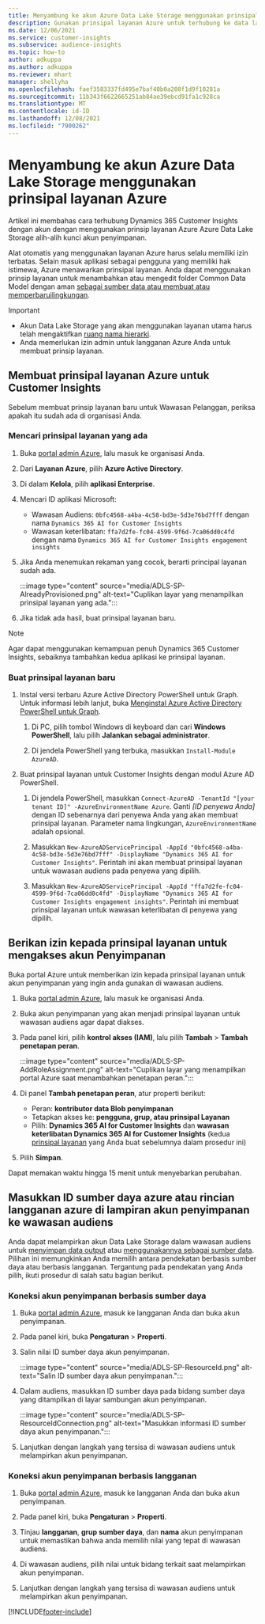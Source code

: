 ```yaml
---
title: Menyambung ke akun Azure Data Lake Storage menggunakan prinsipal layanan
description: Gunakan prinsipal layanan Azure untuk terhubung ke data lake Anda sendiri.
ms.date: 12/06/2021
ms.service: customer-insights
ms.subservice: audience-insights
ms.topic: how-to
author: adkuppa
ms.author: adkuppa
ms.reviewer: mhart
manager: shellyha
ms.openlocfilehash: faef3583337fd495e7baf40b0a208f1d9f10281a
ms.sourcegitcommit: 11b343f6622665251ab84ae39ebcd91fa1c928ca
ms.translationtype: MT
ms.contentlocale: id-ID
ms.lasthandoff: 12/08/2021
ms.locfileid: "7900262"
---
```

# <a name="connect-to-an-azure-data-lake-storage-account-by-using-an-azure-service-principal"></a>Menyambung ke akun Azure Data Lake Storage menggunakan prinsipal layanan Azure

Artikel ini membahas cara terhubung Dynamics 365 Customer Insights dengan akun dengan menggunakan prinsip layanan Azure Azure Data Lake Storage alih-alih kunci akun penyimpanan. 

Alat otomatis yang menggunakan layanan Azure harus selalu memiliki izin terbatas. Selain masuk aplikasi sebagai pengguna yang memiliki hak istimewa, Azure menawarkan prinsipal layanan. Anda dapat menggunakan prinsip layanan untuk menambahkan atau mengedit folder Common Data Model dengan aman [sebagai sumber data atau membuat atau memperbarui](connect-common-data-model.md)[lingkungan](create-environment.md).

> [!IMPORTANT]
> - Akun Data Lake Storage yang akan menggunakan layanan utama harus telah mengaktifkan [ruang nama hierarki](/azure/storage/blobs/data-lake-storage-namespace).
> - Anda memerlukan izin admin untuk langganan Azure Anda untuk membuat prinsip layanan.

## <a name="create-an-azure-service-principal-for-customer-insights"></a>Membuat prinsipal layanan Azure untuk Customer Insights

Sebelum membuat prinsip layanan baru untuk Wawasan Pelanggan, periksa apakah itu sudah ada di organisasi Anda.

### <a name="look-for-an-existing-service-principal"></a>Mencari prinsipal layanan yang ada

1. Buka [portal admin Azure](https://portal.azure.com), lalu masuk ke organisasi Anda.

2. Dari **Layanan Azure**, pilih **Azure Active Directory**.

3. Di dalam **Kelola**, pilih **aplikasi Enterprise**.

4. Mencari ID aplikasi Microsoft:
   - Wawasan Audiens: `0bfc4568-a4ba-4c58-bd3e-5d3e76bd7fff` dengan nama `Dynamics 365 AI for Customer Insights`
   - Wawasan keterlibatan: `ffa7d2fe-fc04-4599-9f6d-7ca06dd0c4fd` dengan nama `Dynamics 365 AI for Customer Insights engagement insights`

5. Jika Anda menemukan rekaman yang cocok, berarti principal layanan sudah ada. 
   
   :::image type="content" source="media/ADLS-SP-AlreadyProvisioned.png" alt-text="Cuplikan layar yang menampilkan prinsipal layanan yang ada.":::
   
6. Jika tidak ada hasil, buat prinsipal layanan baru.

>[!NOTE]
>Agar dapat menggunakan kemampuan penuh Dynamics 365 Customer Insights, sebaiknya tambahkan kedua aplikasi ke prinsipal layanan.

### <a name="create-a-new-service-principal"></a>Buat prinsipal layanan baru

1. Instal versi terbaru Azure Active Directory PowerShell untuk Graph. Untuk informasi lebih lanjut, buka [Menginstal Azure Active Directory PowerShell untuk Graph](/powershell/azure/active-directory/install-adv2).

   1. Di PC, pilih tombol Windows di keyboard dan cari **Windows PowerShell**, lalu pilih **Jalankan sebagai administrator**.
   
   1. Di jendela PowerShell yang terbuka, masukkan `Install-Module AzureAD`.

2. Buat prinsipal layanan untuk Customer Insights dengan modul Azure AD PowerShell.

   1. Di jendela PowerShell, masukkan `Connect-AzureAD -TenantId "[your tenant ID]" -AzureEnvironmentName Azure`. Ganti *[ID penyewa Anda]* dengan ID sebenarnya dari penyewa Anda yang akan membuat prinsipal layanan. Parameter nama lingkungan, `AzureEnvironmentName` adalah opsional.
  
   1. Masukkan `New-AzureADServicePrincipal -AppId "0bfc4568-a4ba-4c58-bd3e-5d3e76bd7fff" -DisplayName "Dynamics 365 AI for Customer Insights"`. Perintah ini akan membuat prinsipal layanan untuk wawasan audiens pada penyewa yang dipilih. 

   1. Masukkan `New-AzureADServicePrincipal -AppId "ffa7d2fe-fc04-4599-9f6d-7ca06dd0c4fd" -DisplayName "Dynamics 365 AI for Customer Insights engagement insights"`. Perintah ini membuat prinsipal layanan untuk wawasan keterlibatan di penyewa yang dipilih.

## <a name="grant-permissions-to-the-service-principal-to-access-the-storage-account"></a>Berikan izin kepada prinsipal layanan untuk mengakses akun Penyimpanan

Buka portal Azure untuk memberikan izin kepada prinsipal layanan untuk akun penyimpanan yang ingin anda gunakan di wawasan audiens.

1. Buka [portal admin Azure](https://portal.azure.com), lalu masuk ke organisasi Anda.

1. Buka akun penyimpanan yang akan menjadi prinsipal layanan untuk wawasan audiens agar dapat diakses.

1. Pada panel kiri, pilih **kontrol akses (IAM)**, lalu pilih **Tambah** > **Tambah penetapan peran**.

   :::image type="content" source="media/ADLS-SP-AddRoleAssignment.png" alt-text="Cuplikan layar yang menampilkan portal Azure saat menambahkan penetapan peran.":::

1. Di panel **Tambah penetapan peran**, atur properti berikut:
   - Peran: **kontributor data Blob penyimpanan**
   - Tetapkan akses ke: **pengguna, grup, atau prinsipal Layanan**
   - Pilih: **Dynamics 365 AI for Customer Insights** dan **wawasan keterlibatan Dynamics 365 AI for Customer Insights** (kedua [prinsipal layanan](#create-a-new-service-principal) yang Anda buat sebelumnya dalam prosedur ini)

1.  Pilih **Simpan**.

Dapat memakan waktu hingga 15 menit untuk menyebarkan perubahan.

## <a name="enter-the-azure-resource-id-or-the-azure-subscription-details-in-the-storage-account-attachment-to-audience-insights"></a>Masukkan ID sumber daya azure atau rincian langganan azure di lampiran akun penyimpanan ke wawasan audiens

Anda dapat melampirkan akun Data Lake Storage dalam wawasan audiens untuk [menyimpan data output](manage-environments.md) atau [menggunakannya sebagai sumber data](connect-common-data-service-lake.md). Pilihan ini memungkinkan Anda memilih antara pendekatan berbasis sumber daya atau berbasis langganan. Tergantung pada pendekatan yang Anda pilih, ikuti prosedur di salah satu bagian berikut.

### <a name="resource-based-storage-account-connection"></a>Koneksi akun penyimpanan berbasis sumber daya

1. Buka [portal admin Azure](https://portal.azure.com), masuk ke langganan Anda dan buka akun penyimpanan.

1. Pada panel kiri, buka **Pengaturan** > **Properti**.

1. Salin nilai ID sumber daya akun penyimpanan.

   :::image type="content" source="media/ADLS-SP-ResourceId.png" alt-text="Salin ID sumber daya akun penyimpanan.":::

1. Dalam audiens, masukkan ID sumber daya pada bidang sumber daya yang ditampilkan di layar sambungan akun penyimpanan.

   :::image type="content" source="media/ADLS-SP-ResourceIdConnection.png" alt-text="Masukkan informasi ID sumber daya akun penyimpanan.":::   

1. Lanjutkan dengan langkah yang tersisa di wawasan audiens untuk melampirkan akun penyimpanan.

### <a name="subscription-based-storage-account-connection"></a>Koneksi akun penyimpanan berbasis langganan

1. Buka [portal admin Azure](https://portal.azure.com), masuk ke langganan Anda dan buka akun penyimpanan.

1. Pada panel kiri, buka **Pengaturan** > **Properti**.

1. Tinjau **langganan**, **grup sumber daya**, dan **nama** akun penyimpanan untuk memastikan bahwa anda memilih nilai yang tepat di wawasan audiens.

1. Di wawasan audiens, pilih nilai untuk bidang terkait saat melampirkan akun penyimpanan.

1. Lanjutkan dengan langkah yang tersisa di wawasan audiens untuk melampirkan akun penyimpanan.


[!INCLUDE[footer-include](../includes/footer-banner.md)]
